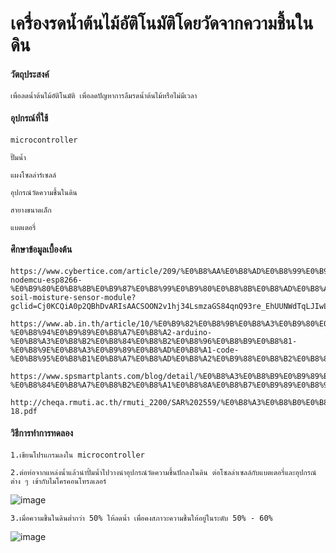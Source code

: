 # เครื่องรดน้ำต้นไม้อัติโนมัติโดยวัดจากความชื้นในดิน
#### วัตถุประสงค์ 

    เพื่อลดน้ำต้นไม้อัติโนมัติ เพื่อลดปัญหาการลืมรดน้ำต้นไม้หรือไม่มีเวลา
  
#### อุปกรณ์ที่ใช้ 
    
    microcontroller
    
    ปั๊มน้ำ
    
    แผงโซลล่าร์เซลล์
    
    อุปกรณ์วัดความชื้นในดิน
    
    สายางขนาดเล็ก
    
    แบตเตอรี่
    
#### ศึกษาข้อมูลเบื้องต้น 
        
    https://www.cybertice.com/article/209/%E0%B8%AA%E0%B8%AD%E0%B8%99%E0%B9%83%E0%B8%8A%E0%B9%89%E0%B8%87%E0%B8%B2%E0%B8%99-nodemcu-esp8266-%E0%B9%80%E0%B8%8B%E0%B9%87%E0%B8%99%E0%B9%80%E0%B8%8B%E0%B8%AD%E0%B8%A3%E0%B9%8C%E0%B8%A7%E0%B8%B1%E0%B8%94%E0%B8%84%E0%B8%A7%E0%B8%B2%E0%B8%A1%E0%B8%8A%E0%B8%B7%E0%B9%89%E0%B8%99%E0%B9%83%E0%B8%99%E0%B8%94%E0%B8%B4%E0%B8%99-soil-moisture-sensor-module?gclid=Cj0KCQiA0p2QBhDvARIsAACSOON2v1hj34LsmzaGS84qnQ93re_EhUUNWdTqLJIwLxxJypGetw04LIYaAkYpEALw_wcB
    
    https://www.ab.in.th/article/10/%E0%B9%82%E0%B8%9B%E0%B8%A3%E0%B9%80%E0%B8%88%E0%B8%84%E0%B9%80%E0%B8%84%E0%B8%A3%E0%B8%B7%E0%B9%88%E0%B8%AD%E0%B8%87%E0%B8%A3%E0%B8%94%E0%B8%99%E0%B9%89%E0%B8%B3%E0%B8%95%E0%B9%89%E0%B8%99%E0%B9%84%E0%B8%A1%E0%B9%89%E0%B8%AD%E0%B8%B1%E0%B8%95%E0%B9%82%E0%B8%99%E0%B8%A1%E0%B8%B1%E0%B8%95%E0%B8%B4-%E0%B8%94%E0%B9%89%E0%B8%A7%E0%B8%A2-arduino-%E0%B8%A3%E0%B8%B2%E0%B8%84%E0%B8%B2%E0%B8%96%E0%B8%B9%E0%B8%81-%E0%B8%9E%E0%B8%A3%E0%B9%89%E0%B8%AD%E0%B8%A1-code-%E0%B8%95%E0%B8%B1%E0%B8%A7%E0%B8%AD%E0%B8%A2%E0%B9%88%E0%B8%B2%E0%B8%87
    
    https://www.spsmartplants.com/blog/detail/%E0%B8%A3%E0%B8%B9%E0%B9%89%E0%B8%AB%E0%B8%A3%E0%B8%B7%E0%B8%AD%E0%B9%84%E0%B8%A1%E0%B9%88-%E0%B8%84%E0%B8%A7%E0%B8%B2%E0%B8%A1%E0%B8%8A%E0%B8%B7%E0%B9%89%E0%B8%99%E0%B9%83%E0%B8%99%E0%B8%94%E0%B8%B4%E0%B8%99%E0%B8%A1%E0%B8%B5%E0%B8%84%E0%B8%A7%E0%B8%B2%E0%B8%A1%E0%B8%AA%E0%B8%B3%E0%B8%84%E0%B8%B1%E0%B8%8D%E0%B8%81%E0%B8%B1%E0%B8%9A%E0%B8%9E%E0%B8%B7%E0%B8%8A%E0%B8%A1%E0%B8%B2%E0%B8%81/5#:~:text=2.%E0%B8%84%E0%B8%A7%E0%B8%B2%E0%B8%A1%E0%B8%8A%E0%B8%B7%E0%B9%89%E0%B8%99%2070%25%20%2D%2079,%E0%B9%83%E0%B8%AB%E0%B9%89%E0%B8%9E%E0%B8%B7%E0%B8%8A%E0%B9%80%E0%B8%88%E0%B8%A3%E0%B8%B4%E0%B8%8D%E0%B9%80%E0%B8%95%E0%B8%B4%E0%B8%9A%E0%B9%82%E0%B8%95%E0%B9%84%E0%B8%94%E0%B9%89
    
    http://cheqa.rmuti.ac.th/rmuti_2200/SAR%202559/%E0%B8%A3%E0%B8%B0%E0%B8%94%E0%B8%B1%E0%B8%9A%E0%B8%84%E0%B8%93%E0%B8%B0/%E0%B8%AD%E0%B8%87%E0%B8%84%E0%B9%8C%202/2.3-18.pdf

#### วิธีการทำการทดลอง
    
    1.เขียนโปรแกรมลงใน microcontroller
    
    2.ต่อท่อจากแหล่งน้ำแล้วนำปั้มน้ำไปวางนำอุปกรณ์วัดความชื้นปักลงในดิน ต่อโซลล่าเซลล์กับแบตเตอรี่และอุปกรณ์ต่าง ๆ เข้ากับไมโครคอนโทรลเลอร์
![image](https://user-images.githubusercontent.com/98943425/153719252-7887c459-42c1-42c2-a123-b27c49b03c6a.png)

    
    3.เมื่อความชื้นในดินต่ำกว่า 50% ให้ลดน้ำ เพื่อคงสภาวะความชื้นให้อยู่ในระดับ 50% - 60%
![image](https://user-images.githubusercontent.com/98943425/153719297-fdaa1f82-2fb4-4e73-86e1-54668953e164.png)

